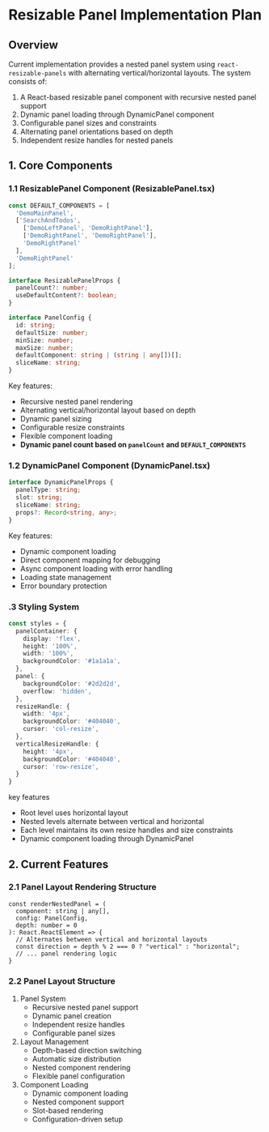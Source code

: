 # Resizable Panel Implementation Plan 

## Overview

Current implementation provides a nested panel system using `react-resizable-panels` with alternating vertical/horizontal layouts. The system consists of:
1. A React-based resizable panel component with recursive nested panel support
2. Dynamic panel loading through DynamicPanel component
3. Configurable panel sizes and constraints
4. Alternating panel orientations based on depth
5. Independent resize handles for nested panels

## 1. Core Components

### 1.1 ResizablePanel Component (ResizablePanel.tsx)
```typescript
const DEFAULT_COMPONENTS = [
  'DemoMainPanel',
  ['SearchAndTodos',
    ['DemoLeftPanel', 'DemoRightPanel'], 
    ['DemoRightPanel', 'DemoRightPanel'],
    'DemoRightPanel'
  ], 
  'DemoRightPanel'
];

interface ResizablePanelProps {
  panelCount?: number;
  useDefaultContent?: boolean;
}

interface PanelConfig {
  id: string;
  defaultSize: number;
  minSize: number;
  maxSize: number;
  defaultComponent: string | (string | any[])[];
  sliceName: string;
}
```

Key features:
- Recursive nested panel rendering
- Alternating vertical/horizontal layout based on depth
- Dynamic panel sizing
- Configurable resize constraints
- Flexible component loading
- **Dynamic panel count based on `panelCount` and `DEFAULT_COMPONENTS`**

### 1.2 DynamicPanel Component (DynamicPanel.tsx)
```typescript
interface DynamicPanelProps {
  panelType: string;
  slot: string;
  sliceName: string;
  props?: Record<string, any>;
}
```

Key features:
- Dynamic component loading
- Direct component mapping for debugging
- Async component loading with error handling
- Loading state management
- Error boundary protection

### .3 Styling System
```typescript
const styles = {
  panelContainer: {
    display: 'flex',
    height: '100%',
    width: '100%',
    backgroundColor: '#1a1a1a',
  },
  panel: {
    backgroundColor: '#2d2d2d',
    overflow: 'hidden',
  },
  resizeHandle: {
    width: '4px',
    backgroundColor: '#404040',
    cursor: 'col-resize',
  },
  verticalResizeHandle: {
    height: '4px',
    backgroundColor: '#404040',
    cursor: 'row-resize',
  }
}
 ```
 key features
- Root level uses horizontal layout
- Nested levels alternate between vertical and horizontal
- Each level maintains its own resize handles and size constraints
- Dynamic component loading through DynamicPanel

## 2. Current Features
### 2.1 Panel Layout Rendering Structure
```
const renderNestedPanel = (
  component: string | any[],
  config: PanelConfig,
  depth: number = 0
): React.ReactElement => {
  // Alternates between vertical and horizontal layouts
  const direction = depth % 2 === 0 ? "vertical" : "horizontal";
  // ... panel rendering logic
}
```
### 2.2 Panel Layout Structure
1. Panel System 
   - Recursive nested panel support
   - Dynamic panel creation
   - Independent resize handles
   - Configurable panel sizes
2. Layout Management
   - Depth-based direction switching
   - Automatic size distribution
   - Nested component rendering
   - Flexible panel configuration
3. Component Loading
   - Dynamic component loading
   - Nested component support
   - Slot-based rendering
   - Configuration-driven setup


